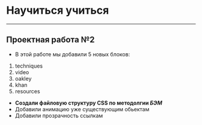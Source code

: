 # Научиться учиться
---
## Проектная работа №2
* В этой работе мы добавили 5 новых блоков:
1.  techniques
2. video
3. oakley
4. khan
5. resources

* **Создали файловую структуру CSS по методолгии _БЭМ_**
* Добавили анимацию уже существующим обьектам
* Добавили прозрачность ссылкам
